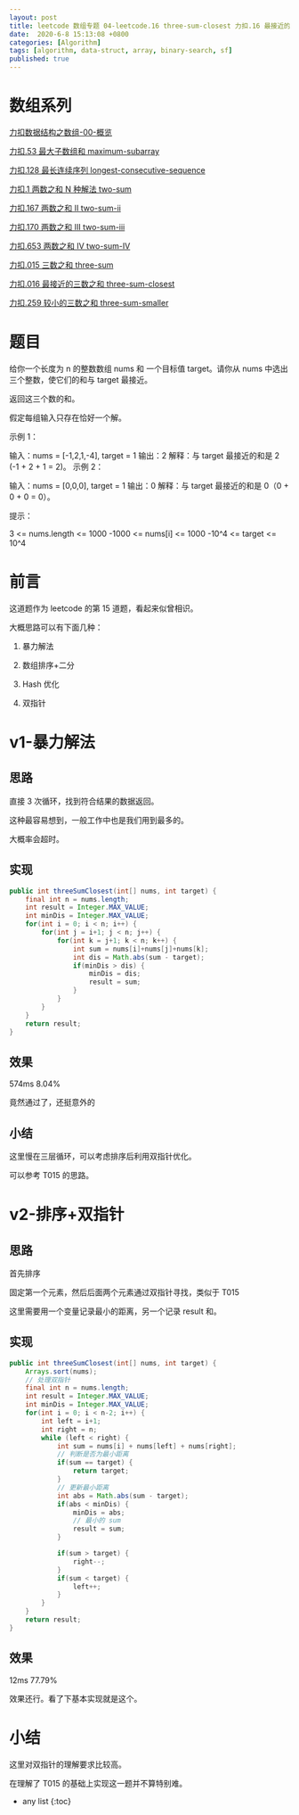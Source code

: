```yaml
---
layout: post
title: leetcode 数组专题 04-leetcode.16 three-sum-closest 力扣.16 最接近的三数之和 
date:  2020-6-8 15:13:08 +0800
categories: [Algorithm]
tags: [algorithm, data-struct, array, binary-search, sf]
published: true
---
```


# 数组系列

[力扣数据结构之数组-00-概览](https://houbb.github.io/2020/06/08/algorithm-000-leetcode-data-struct-001-array-00-overview)

[力扣.53 最大子数组和 maximum-subarray](https://houbb.github.io/2020/06/08/algorithm-000-leetcode-data-struct-001-array-01-51-maximum-subarray)

[力扣.128 最长连续序列 longest-consecutive-sequence](https://houbb.github.io/2020/06/08/algorithm-000-leetcode-data-struct-001-array-02-128-longest-consecutive-sequence)

[力扣.1 两数之和 N 种解法 two-sum](https://houbb.github.io/2020/06/08/algorithm-000-leetcode-data-struct-001-array-03-001-two-sum)

[力扣.167 两数之和 II two-sum-ii](https://houbb.github.io/2020/06/08/algorithm-000-leetcode-data-struct-001-array-03-001-two-sum-ii)

[力扣.170 两数之和 III two-sum-iii](https://houbb.github.io/2020/06/08/algorithm-000-leetcode-data-struct-001-array-03-001-two-sum-iii)

[力扣.653 两数之和 IV two-sum-IV](https://houbb.github.io/2020/06/08/algorithm-000-leetcode-data-struct-001-array-03-001-two-sum-iv)

[力扣.015 三数之和 three-sum](https://houbb.github.io/2020/06/08/algorithm-000-leetcode-data-struct-001-array-04-015-three-sum)

[力扣.016 最接近的三数之和 three-sum-closest](https://houbb.github.io/2020/06/08/algorithm-000-leetcode-data-struct-001-array-04-016-three-sum-closest)

[力扣.259 较小的三数之和 three-sum-smaller](https://houbb.github.io/2020/06/08/algorithm-000-leetcode-data-struct-001-array-04-259-three-sum-smaller)


# 题目

给你一个长度为 n 的整数数组 nums 和 一个目标值 target。请你从 nums 中选出三个整数，使它们的和与 target 最接近。

返回这三个数的和。

假定每组输入只存在恰好一个解。

 

示例 1：

输入：nums = [-1,2,1,-4], target = 1
输出：2
解释：与 target 最接近的和是 2 (-1 + 2 + 1 = 2)。
示例 2：

输入：nums = [0,0,0], target = 1
输出：0
解释：与 target 最接近的和是 0（0 + 0 + 0 = 0）。
 

提示：

3 <= nums.length <= 1000
-1000 <= nums[i] <= 1000
-10^4 <= target <= 10^4

# 前言

这道题作为 leetcode 的第 15 道题，看起来似曾相识。

大概思路可以有下面几种：

1. 暴力解法

2. 数组排序+二分

3. Hash 优化

4. 双指针

# v1-暴力解法

## 思路

直接 3 次循环，找到符合结果的数据返回。

这种最容易想到，一般工作中也是我们用到最多的。

大概率会超时。

## 实现

```java
public int threeSumClosest(int[] nums, int target) {
    final int n = nums.length;
    int result = Integer.MAX_VALUE;
    int minDis = Integer.MAX_VALUE;
    for(int i = 0; i < n; i++) {
        for(int j = i+1; j < n; j++) {
            for(int k = j+1; k < n; k++) {
                int sum = nums[i]+nums[j]+nums[k];
                int dis = Math.abs(sum - target);
                if(minDis > dis) {
                    minDis = dis;
                    result = sum;
                }
            }
        }
    }
    return result;
}
```

## 效果

574ms 8.04%

竟然通过了，还挺意外的

## 小结

这里慢在三层循环，可以考虑排序后利用双指针优化。

可以参考 T015 的思路。

# v2-排序+双指针

## 思路

首先排序

固定第一个元素，然后后面两个元素通过双指针寻找，类似于 T015

这里需要用一个变量记录最小的距离，另一个记录 result 和。

## 实现

```java
public int threeSumClosest(int[] nums, int target) {
    Arrays.sort(nums);
    // 处理双指针
    final int n = nums.length;
    int result = Integer.MAX_VALUE;
    int minDis = Integer.MAX_VALUE;
    for(int i = 0; i < n-2; i++) {
        int left = i+1;
        int right = n;
        while (left < right) {
            int sum = nums[i] + nums[left] + nums[right];
            // 判断是否为最小距离
            if(sum == target) {
                return target;
            }
            // 更新最小距离
            int abs = Math.abs(sum - target);
            if(abs < minDis) {
                minDis = abs;
                // 最小的 sum
                result = sum;
            }

            if(sum > target) {
                right--;
            }
            if(sum < target) {
                left++;
            }
        }
    }
    return result;
}
```

## 效果

12ms 77.79%

效果还行。看了下基本实现就是这个。

# 小结

这里对双指针的理解要求比较高。

在理解了 T015 的基础上实现这一题并不算特别难。

* any list
{:toc}